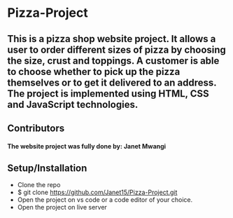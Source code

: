 # Pizza-Project

## This is a pizza shop website project. It allows a user to order different sizes of pizza by choosing the size, crust and toppings. A customer is able to choose whether to pick up the pizza themselves or to get it delivered to an address. The project is implemented using HTML, CSS and JavaScript technologies.

## **Contributors**
#### The website project was fully done by: **Janet Mwangi**


## **Setup/Installation**
* Clone the repo 
* $ git clone https://github.com/Janet15/Pizza-Project.git
* Open the project on vs code or a code editor of your choice.
* Open the project on live server